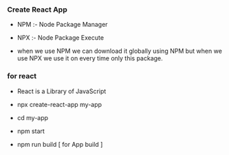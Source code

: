 
### Create React App

- NPM :- Node Package Manager
- NPX :- Node Package Execute

- when we use NPM we can download it globally using NPM  but when we use NPX we use it on every time only this package.

### for react

- React is a Library of JavaScript

- npx create-react-app my-app
- cd my-app
- npm start
- npm run build          [ for App build ]
